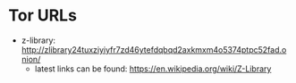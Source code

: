 # Tor URLs

- z-library: http://zlibrary24tuxziyiyfr7zd46ytefdqbqd2axkmxm4o5374ptpc52fad.onion/
  - latest links can be found: https://en.wikipedia.org/wiki/Z-Library
